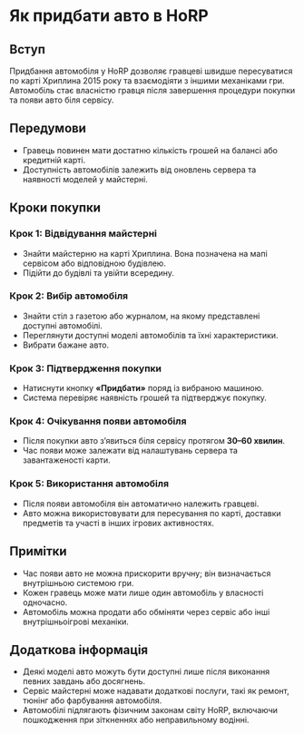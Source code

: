 # Як придбати авто в HoRP

## Вступ
Придбання автомобіля у HoRP дозволяє гравцеві швидше пересуватися по карті Хриплина 2015 року та взаємодіяти з іншими механіками гри. Автомобіль стає власністю гравця після завершення процедури покупки та появи авто біля сервісу.

## Передумови
- Гравець повинен мати достатню кількість грошей на балансі або кредитній карті.
- Доступність автомобілів залежить від оновлень сервера та наявності моделей у майстерні.

## Кроки покупки

### Крок 1: Відвідування майстерні
- Знайти майстерню на карті Хриплина. Вона позначена на мапі сервісом або відповідною будівлею.
- Підійти до будівлі та увійти всередину.

### Крок 2: Вибір автомобіля
- Знайти стіл з газетою або журналом, на якому представлені доступні автомобілі.
- Переглянути доступні моделі автомобілів та їхні характеристики.
- Вибрати бажане авто.

### Крок 3: Підтвердження покупки
- Натиснути кнопку **«Придбати»** поряд із вибраною машиною.
- Система перевіряє наявність грошей та підтверджує покупку.

### Крок 4: Очікування появи автомобіля
- Після покупки авто з’явиться біля сервісу протягом **30–60 хвилин**.
- Час появи може залежати від налаштувань сервера та завантаженості карти.

### Крок 5: Використання автомобіля
- Після появи автомобіля він автоматично належить гравцеві.
- Авто можна використовувати для пересування по карті, доставки предметів та участі в інших ігрових активностях.

## Примітки
- Час появи авто не можна прискорити вручну; він визначається внутрішньою системою гри.
- Кожен гравець може мати лише один автомобіль у власності одночасно.
- Автомобіль можна продати або обміняти через сервіс або інші внутрішньоігрові механіки.

## Додаткова інформація
- Деякі моделі авто можуть бути доступні лише після виконання певних завдань або досягнень.
- Сервіс майстерні може надавати додаткові послуги, такі як ремонт, тюнінг або фарбування автомобіля.
- Автомобілі підлягають фізичним законам світу HoRP, включаючи пошкодження при зіткненнях або неправильному водінні.

